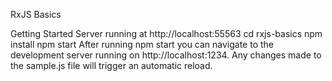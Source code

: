 RxJS Basics

Getting Started
Server running at http://localhost:55563
cd rxjs-basics
npm install
npm start
After running npm start you can navigate to the development server running on http://localhost:1234. Any changes made to the sample.js file will trigger an automatic reload.
